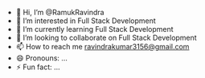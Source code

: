 - 👋 Hi, I’m @RamukRavindra
- 👀 I’m interested in Full Stack Development
- 🌱 I’m currently learning Full Stack Development
- 💞️ I’m looking to collaborate on Full Stack Development
- 📫 How to reach me ravindrakumar3156@gmail.com
- 😄 Pronouns: ...
- ⚡ Fun fact: ...

<!---
RamukRavindra/RamukRavindra is a ✨ special ✨ repository because its `README.md` (this file) appears on your GitHub profile.
You can click the Preview link to take a look at your changes.
--->

